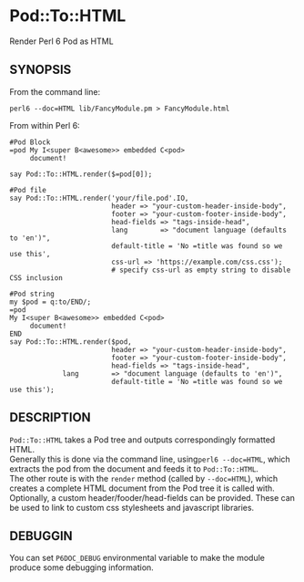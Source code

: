 # Pod::To::HTML

Render Perl 6 Pod as HTML

## SYNOPSIS

From the command line:

    perl6 --doc=HTML lib/FancyModule.pm > FancyModule.html

From within Perl 6:

```perl6
#Pod Block
=pod My I<super B<awesome>> embedded C<pod>
     document!

say Pod::To::HTML.render($=pod[0]);

#Pod file
say Pod::To::HTML.render('your/file.pod'.IO,
                         header => "your-custom-header-inside-body",
                         footer => "your-custom-footer-inside-body",
                         head-fields => "tags-inside-head",
                         lang        => "document language (defaults to 'en')",
                         default-title = 'No =title was found so we use this',
                         css-url => 'https://example.com/css.css');
                         # specify css-url as empty string to disable CSS inclusion

#Pod string
my $pod = q:to/END/;
=pod
My I<super B<awesome>> embedded C<pod>
     document!
END
say Pod::To::HTML.render($pod,
                         header => "your-custom-header-inside-body",
                         footer => "your-custom-footer-inside-body",
                         head-fields => "tags-inside-head",
			 lang        => "document language (defaults to 'en')",
                         default-title = 'No =title was found so we use this');
```

## DESCRIPTION

`Pod::To::HTML` takes a Pod tree and outputs correspondingly formatted HTML.  
Generally this is done via the command line, using`perl6 --doc=HTML`, which extracts the pod from the document and feeds it to `Pod::To::HTML`.  
The other route is with the `render` method (called by `--doc=HTML`), which creates a complete HTML document from the Pod tree it is called with. Optionally, a custom header/fooder/head-fields can be provided. These can be used to link to custom css stylesheets and javascript libraries.

## DEBUGGIN

You can set `P6DOC_DEBUG` environmental variable to make the module produce some debugging information.
